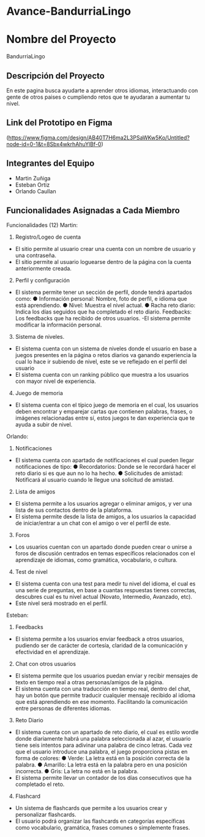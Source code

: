 # Avance-BandurriaLingo
# Nombre del Proyecto
BandurriaLingo

## Descripción del Proyecto
En este pagina busca ayudarte a aprender otros idiomas, interactuando con gente de otros paises o cumpliendo retos que te ayudaran a aumentar tu nivel.

## Link del Prototipo en Figma
(https://www.figma.com/design/AB40T7H6ma2L3PSaWKw5Ko/Untitled?node-id=0-1&t=8Sbx4wkrhAhuYlBf-0)

## Integrantes del Equipo
- Martin Zuñiga
- Esteban Ortiz
- Orlando Caullan

## Funcionalidades Asignadas a Cada Miembro
Funcionalidades (12)
Martin:
1. Registro/Logeo de cuenta
- El sitio permite al usuario crear una cuenta con un nombre de usuario y una contraseña.
- El sitio permite al usuario loguearse dentro de la página con la cuenta anteriormente
creada.
2. Perfil y configuración
- El sistema permite tener un sección de perfil, donde tendrá apartados como:
● Información personal: Nombre, foto de perfil, e idioma que está aprendiendo.
● Nivel: Muestra el nivel actual.
● Racha reto diario: Indica los días seguidos que ha completado el reto diario.
Feedbacks: Los feedbacks que ha recibido de otros usuarios.
-El sistema permite modificar la información personal.
3. Sistema de niveles.
- El sistema cuenta con un sistema de niveles donde el usuario en base a juegos presentes
en la página o retos diarios va ganando experiencia la cual lo hace ir subiendo de nivel, este
se ve reflejado en el perfil del usuario
- El sistema cuenta con un ranking público que muestra a los usuarios con mayor nivel de
experiencia.
4. Juego de memoria
- El sistema cuenta con el típico juego de memoria en el cual, los usuarios deben encontrar
y emparejar cartas que contienen palabras, frases, o imágenes relacionadas entre sí, estos
juegos te dan experiencia que te ayuda a subir de nivel.

Orlando:
1. Notificaciones
- El sistema cuenta con apartado de notificaciones el cual pueden llegar notificaciones de
tipo:
● Recordatorios: Donde se le recordará hacer el reto diario si es que aun no lo ha
hecho.
● Solicitudes de amistad: Notificará al usuario cuando le llegue una solicitud de
amistad.
2. Lista de amigos
- El sistema permite a los usuarios agregar o eliminar amigos, y ver una lista de sus
contactos dentro de la plataforma.
- El sistema permite desde la lista de amigos, a los usuarios la capacidad de iniciar/entrar a
un chat con el amigo o ver el perfil de este.
3. Foros
- Los usuarios cuentan con un apartado donde pueden crear o unirse a foros de discusión
centrados en temas específicos relacionados con el aprendizaje de idiomas, como
gramática, vocabulario, o cultura.
4. Test de nivel
- El sistema cuenta con una test para medir tu nivel del idioma, el cual es una serie de
preguntas, en base a cuantas respuestas tienes correctas, descubres cual es tu nivel actual
(Novato, Intermedio, Avanzado, etc).
- Este nivel será mostrado en el perfil.

Esteban:
1. Feedbacks
- El sistema permite a los usuarios enviar feedback a otros usuarios, pudiendo ser de
carácter de cortesía, claridad de la comunicación y efectividad en el aprendizaje.
2. Chat con otros usuarios
- El sistema permite que los usuarios puedan enviar y recibir mensajes de texto en tiempo
real a otras personas/amigos de la página.
- El sistema cuenta con una traducción en tiempo real, dentro del chat, hay un botón que
permite traducir cualquier mensaje recibido al idioma que está aprendiendo en ese
momento. Facilitando la comunicación entre personas de diferentes idiomas.
3. Reto Diario
- El sistema cuenta con un apartado de reto diario, el cual es estilo wordle donde
diariamente habrá una palabra seleccionada al azar, el usuario tiene seis intentos para
adivinar una palabra de cinco letras. Cada vez que el usuario introduce una palabra, el
juego proporciona pistas en forma de colores:
● Verde: La letra está en la posición correcta de la palabra.
● Amarillo: La letra está en la palabra pero en una posición incorrecta.
● Gris: La letra no está en la palabra.
- El sistema permite llevar un contador de los días consecutivos que ha completado el reto.
4. Flashcard
- Un sistema de flashcards que permite a los usuarios crear y personalizar flashcards.
- El usuario podrá organizar las flashcards en categorías específicas como vocabulario,
gramática, frases comunes o simplemente frases.
